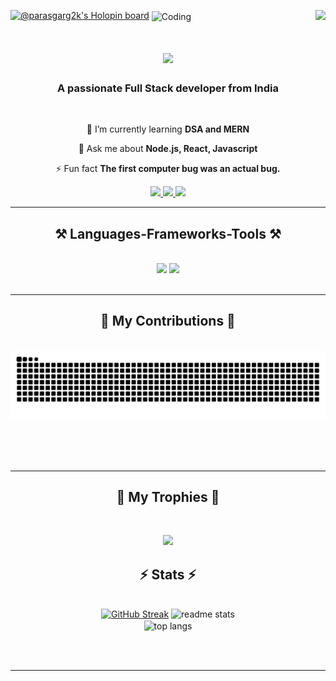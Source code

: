 
[![@parasgarg2k's Holopin board](https://holopin.me/parasgarg2k)](https://holopin.io/@parasgarg2k)
<img align="center" alt="Coding" width="1050" height="450" src="https://cdn.dribbble.com/users/2514208/screenshots/9457622/web_developer.gif">
<img align="right" src="https://visitor-badge.laobi.icu/badge?page_id=ParasGarg2k.ParasGarg2k.md" />

<h1 align="center">
    <img src="https://readme-typing-svg.herokuapp.com/?font=Righteous&size=35&center=true&vCenter=true&width=500&height=70&duration=4000&lines=Hi+There!+👋;+I'm+Paras+Garg!;" />
</h1>

<h3 align="center">A passionate Full Stack developer from India</h3>

<br/>

<div align="center">
 
 🌱 I’m currently learning **DSA and MERN**

💬 Ask me about **Node.js, React, Javascript**

⚡ Fun fact **The first computer bug was an actual bug.**

 </div>
 
<div align="center"> 
  <a href="mailto:parasgarg2k@gmail.com">
    <img src="https://img.shields.io/badge/Gmail-333333?style=for-the-badge&logo=gmail&logoColor=red" />
  </a>
  <a href="https://linkedin.com/in/paras-garg-2k" target="_blank">
    <img src="https://img.shields.io/badge/LinkedIn-0077B5?style=for-the-badge&logo=linkedin&logoColor=white" target="_blank" />
  </a>
  <a href="https://paras-garg-2k.github.io" target="_blank">
     <img src="https://img.shields.io/badge/Portfolio-FF5722?style=for-the-badge&logo=todoist&logoColor=white" target="_blank" /> 
  </a>
</div>

 <hr/>
 
<h2 align="center">⚒️ Languages-Frameworks-Tools ⚒️</h2>
<br/>
<div align="center">
    <img src="https://skillicons.dev/icons?i=c,cpp,vscode,github,html,css,python,javascript,react,nodejs" />
    <img src="https://skillicons.dev/icons?i=nodejs,bootstrap,tailwind,git,linux,typescript,express,firebase,mongodb,java,nextjs,mysql" /><br>
</div>

<br/>
<hr/>

<div align="center">
  <h2>🐍 My Contributions 🐍</h2>
  <br>
  <img alt="snake eating my contributions" src="https://raw.githubusercontent.com/ParasGarg2k/ParasGarg2k/output/github-contribution-grid-snake.svg" />
  
  <br/><br/><br/>
</div>

<hr/>
<div align=center>
  <h2>🐍 My Trophies 🐍</h2>
  <br>
  
  <p align="center">
  <img src="https://github-profile-trophy.vercel.app/?username=ParasGarg2k&column=9" />
  </p>
  </div>
</p>
<h2 align="center">⚡ Stats ⚡</h2>
<br>
<div align=center>
<a href="https://git.io/streak-stats"><img src="https://streak-stats.demolab.com?user=ParasGarg2k&count_private=true&theme=react&date_format=M%20j%5B%2C%20Y%5D" alt="GitHub Streak" /></a>
  <img width=390 src="https://github-readme-stats.vercel.app/api?username=parasgarg2k&count_private=true&show_icons=true&theme=react&rank_icon=github&border_radius=10" alt="readme stats" />
  <br/>
  <img width=325 align="center" src="https://github-readme-stats.vercel.app/api/top-langs/?username=parasgarg2k&hide=HTML&langs_count=8&layout=compact&theme=react&border_radius=10&size_weight=0.5&count_weight=0.5&exclude_repo=github-readme-stats" alt="top langs" />
</div>

<br/><br/>

<hr/>

<br/>


<br/>


